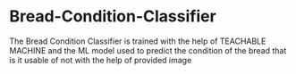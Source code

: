 # Bread-Condition-Classifier
The Bread Condition Classifier is trained with the help of TEACHABLE MACHINE and the ML model used to predict the condition of the bread that is it usable of not with the help of provided image
